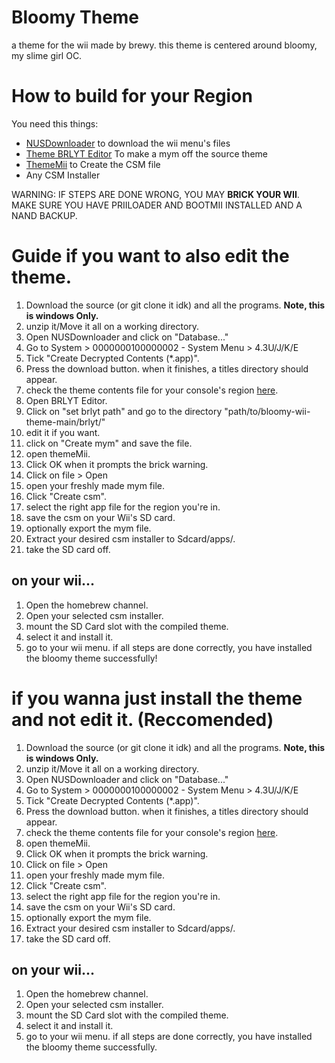 # Bloomy Theme

a theme for the wii made by brewy.
this theme is centered around bloomy, my slime girl OC.
# How to build for your Region

You need this things:
- [NUSDownloader](https://github.com/WiiDatabase/nusdownloader) to download the wii menu's files
- [Theme BRLYT Editor](https://www.dropbox.com/s/9oiord3mnnh26xt/Theme%20Brlyt%20Editor.exe?dl=1) To make a mym off the source theme
- [ThemeMii](https://wii.guide/assets/files/New_ThemeMii_MOD.zip) to Create the CSM file
- Any CSM Installer

WARNING: IF STEPS ARE DONE WRONG, YOU MAY **BRICK YOUR WII**. MAKE SURE YOU HAVE PRIILOADER AND BOOTMII INSTALLED AND A NAND BACKUP.

# Guide if you want to also edit the theme.

1. Download the source (or git clone it idk) and all the programs. **Note, this is windows Only.**
2. unzip it/Move it all on a working directory.
3. Open NUSDownloader and click on "Database..."
4. Go to System > 0000000100000002 - System Menu > 4.3U/J/K/E
5. Tick "Create Decrypted Contents (*.app)".
6. Press the download button. when it finishes, a titles directory should appear.
7. check the theme contents file for your console's region [here](https://sites.google.com/site/completesg/system-hacks/Mymenuify).
8. Open BRLYT Editor.
9.  Click on "set brlyt path" and go to the directory "path/to/bloomy-wii-theme-main/brlyt/"
10.  edit it if you want.
11.  click on "Create mym" and save the file.
12.  open themeMii.
13.  Click OK when it prompts the brick warning.
14.  Click on file > Open
15.  open your freshly made mym file.
16.  Click "Create csm".
17.  select the right app file for the region you're in.
18.  save the csm on your Wii's SD card.
19.  optionally export the mym file.
20.  Extract your desired csm installer to Sdcard/apps/.
21. take the SD card off.

## on your wii...
1. Open the homebrew channel.
2. Open your selected csm installer.
3. mount the SD Card slot with the compiled theme.
4. select it and install it.
5. go to your wii menu.
if all steps are done correctly, you have installed the bloomy theme successfully!

# if you wanna just install the theme and not edit it. (Reccomended)



1. Download the source (or git clone it idk) and all the programs. **Note, this is windows Only.**
2. unzip it/Move it all on a working directory.
3. Open NUSDownloader and click on "Database..."
4. Go to System > 0000000100000002 - System Menu > 4.3U/J/K/E
5. Tick "Create Decrypted Contents (*.app)".
6. Press the download button. when it finishes, a titles directory should appear.
7. check the theme contents file for your console's region [here](https://sites.google.com/site/completesg/system-hacks/Mymenuify).
8.  open themeMii.
9.  Click OK when it prompts the brick warning.
10.  Click on file > Open
11.  open your freshly made mym file.
12.  Click "Create csm".
13.  select the right app file for the region you're in.
14.  save the csm on your Wii's SD card.
15.  optionally export the mym file.
16.  Extract your desired csm installer to Sdcard/apps/.
17. take the SD card off.

## on your wii...
1. Open the homebrew channel.
2. Open your selected csm installer.
3. mount the SD Card slot with the compiled theme.
4. select it and install it.
5. go to your wii menu.
if all steps are done correctly, you have installed the bloomy theme successfully.
